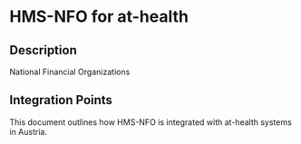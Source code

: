 # HMS-NFO for at-health

## Description

National Financial Organizations

## Integration Points

This document outlines how HMS-NFO is integrated with at-health systems in Austria.
